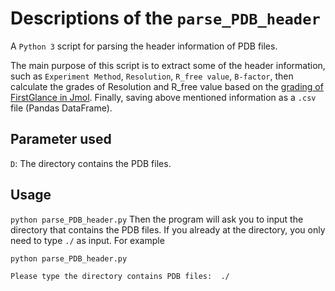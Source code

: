 # Descriptions of the `parse_PDB_header`
A `Python 3` script for parsing the header information of PDB files.

  The main purpose of this script is to extract some of the header information, such as `Experiment Method`, `Resolution`, `R_free value`, `B-factor`, then calculate the grades of Resolution and R_free value based on the [grading of FirstGlance in Jmol](http://bioinformatics.org/firstglance/fgij/notes.htm#grading). Finally, saving above mentioned information as a `.csv` file (Pandas DataFrame). 

## Parameter used
`D`: The directory contains the PDB files.

## Usage
`python parse_PDB_header.py`
Then the program will ask you to input the directory that contains the PDB files. If you already at the directory, you only need to type `./` as input.
For example
~~~
python parse_PDB_header.py
~~~
`Please type the directory contains PDB files: 
./`

